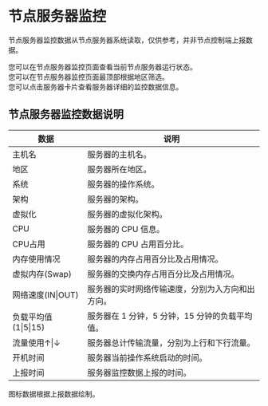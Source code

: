 # 节点服务器监控

<note>
    节点服务器监控数据从节点服务器系统读取，仅供参考，并非节点控制端上报数据。
</note>

您可以在节点服务器监控页面查看当前节点服务器运行状态。  
您可以在节点服务器监控页面最顶部根据地区筛选。  
您可以点击服务器卡片查看服务器详细的监控数据信息。

## 节点服务器监控数据说明

| 数据                      | 说明                          |
|-------------------------|-----------------------------|
| 主机名                     | 服务器的主机名。                    |
| 地区                      | 服务器所在地区。                    |
| 系统                      | 服务器的操作系统。                   |
| 架构                      | 服务器的架构。                     |
| 虚拟化                     | 服务器的虚拟化架构。                  |
| CPU                     | 服务器的 CPU 信息。                |
| CPU占用                   | 服务器的 CPU 占用百分比。             |
| 内存使用情况                  | 服务器的内存占用百分比及占用情况。           |
| 虚拟内存(Swap)              | 服务器的交换内存占用百分比及占用情况。         |
| 网络速度(IN&#124;OUT)       | 服务器的实时网络传输速度，分别为入方向和出方向。    |
| 负载平均值(1&#124;5&#124;15) | 服务器在 1 分钟，5 分钟，15 分钟的负载平均值。 |
| 流量使用↑&#124;↓            | 服务器总计传输流量，分别为上行和下行流量。       |
| 开机时间                    | 服务器当前操作系统启动的时间。             |
| 上报时间                    | 服务器监控数据上报的时间。               |

图标数据根据上报数据绘制。
